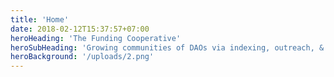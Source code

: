 ```yaml
---
title: 'Home'
date: 2018-02-12T15:37:57+07:00
heroHeading: 'The Funding Cooperative'
heroSubHeading: 'Growing communities of DAOs via indexing, outreach, & education'
heroBackground: '/uploads/2.png'
---
```

